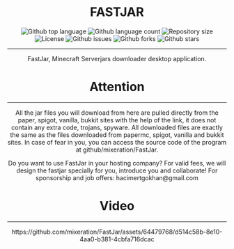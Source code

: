 <h1 align="center">FASTJAR</h1>


<p align="center">
  <img alt="Github top language" src="https://img.shields.io/github/languages/top/hacimertgokhan/FastJar?color=56BEB8">

  <img alt="Github language count" src="https://img.shields.io/github/languages/count/hacimertgokhan/FastJar?color=56BEB8">

  <img alt="Repository size" src="https://img.shields.io/github/repo-size/hacimertgokhan/FastJar?color=56BEB8">

  <img alt="License" src="https://img.shields.io/github/license/hacimertgokhan/FastJar?color=56BEB8">

  <img alt="Github issues" src="https://img.shields.io/github/issues/hacimertgokhan/FastJar?color=56BEB8" /> 

  <img alt="Github forks" src="https://img.shields.io/github/forks/hacimertgokhan/FastJar?color=56BEB8" /> 

  <img alt="Github stars" src="https://img.shields.io/github/stars/hacimertgokhan/FastJar?color=56BEB8" /> 
</p>


---

<p align="center">FastJar, Minecraft Serverjars downloader desktop application.</p>



<h1 align="center">Attention</h1>

---

<p align="center">All the jar files you will download from here are pulled directly from the paper, spigot, vanilla, bukkit sites with the help of the link, it does not contain any extra code, trojans, spyware. All downloaded files are exactly the same as the files downloaded from papermc, spigot, vanilla and bukkit sites. In case of fear in you, you can access the source code of the program at github/mixeration/FastJar.</p>

<p align="center">Do you want to use FastJar in your hosting company? For valid fees, we will design the fastjar specially for you, introduce you and collaborate!
For sponsorship and job offers: hacimertgokhan@gmail.com</p>

<h1 align="center">Video</h1>

---

<p align="center">https://github.com/mixeration/FastJar/assets/64479768/d514c58b-8e10-4aa0-b381-4cbfa716dcac</p>
